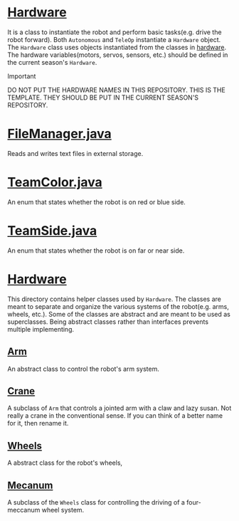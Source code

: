 # [Hardware](./Hardware.java)

It is a class to instantiate the robot and perform basic tasks(e.g. drive the robot forward).
Both `Autonomous` and `TeleOp` instantiate a `Hardware` object.
The `Hardware` class uses objects instantiated from the classes in [hardware](./hardware).
The hardware variables(motors, servos, sensors, etc.) should be defined in the current season's `Hardware`.

> [!Important]
> DO NOT PUT THE HARDWARE NAMES IN THIS REPOSITORY. THIS IS THE TEMPLATE.
> THEY SHOULD BE PUT IN THE CURRENT SEASON'S REPOSITORY.

# [FileManager.java](./FileManager.java)

Reads and writes text files in external storage.

# [TeamColor.java](./TeamColor.java)
An enum that states whether the robot is on red or blue side.

# [TeamSide.java](./TeamSide.java)
An enum that states whether the robot is on far or near side. 

# [Hardware](./hardware/)

This directory contains helper classes used by `Hardware`.
The classes are meant to separate and organize the various systems of the robot(e.g. arms, wheels, etc.).
Some of the classes are abstract and are meant to be used as superclasses.
Being abstract classes rather than interfaces prevents multiple implementing.

## [Arm](./hardware/Arm.java)

An abstract class to control the robot's arm system.

## [Crane](./hardware/Crane.java)

A subclass of `Arm` that controls a jointed arm with a claw and lazy susan.
Not really a crane in the conventional sense.
If you can think of a better name for it, then rename it.

## [Wheels](./hardware/Wheels.java)

A abstract class for the robot's wheels,

## [Mecanum](./hardware/Mecanum.java)

A subclass of the `Wheels` class for controlling the driving of a four-meccanum wheel system.
